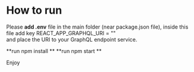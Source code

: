 # How to run  
  
Please **add .env** file in the main folder (near package.json file), inside this file add key REACT_APP_GRAPHQL_URI = ""  
and place the URI to your GraphQL endpoint service.  
  
**run npm install  **
**run npm start  **
  
Enjoy
